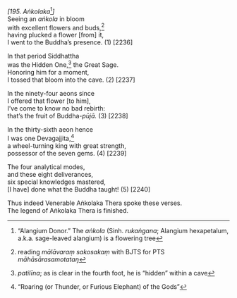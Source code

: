 *\[195. Aṅkolaka*[^1]*\]*  
Seeing an *aṅkola* in bloom  
with excellent flowers and buds,[^2]  
having plucked a flower \[from\] it,  
I went to the Buddha’s presence. (1) \[2236\]

In that period Siddhattha  
was the Hidden One,[^3] the Great Sage.  
Honoring him for a moment,  
I tossed that bloom into the cave. (2) \[2237\]

In the ninety-four aeons since  
I offered that flower \[to him\],  
I’ve come to know no bad rebirth:  
that’s the fruit of Buddha-*pūjā.* (3) \[2238\]

In the thirty-sixth aeon hence  
I was one Devagajjita,[^4]  
a wheel-turning king with great strength,  
possessor of the seven gems. (4) \[2239\]

The four analytical modes,  
and these eight deliverances,  
six special knowledges mastered,  
\[I have\] done what the Buddha taught! (5) \[2240\]

Thus indeed Venerable Aṅkolaka Thera spoke these verses.  
The legend of Aṅkolaka Thera is finished.

[^1]: “Alangium Donor.” The *aṅkola* (Sinh. *rukaṅgana*; Alangium hexapetalum, a.k.a. sage-leaved alangium) is a flowering tree

[^2]: reading *mālāvaraṃ sakosakaṃ* with BJTS for PTS *māhāsārasamotataŋ*

[^3]: *patilīna*; as is clear in the fourth foot, he is “hidden” within a cave

[^4]: “Roaring (or Thunder, or Furious Elephant) of the Gods”
